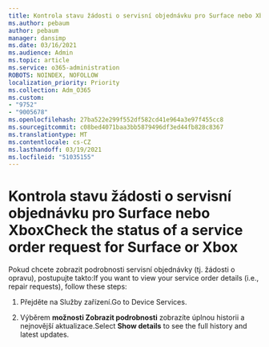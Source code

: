 ```yaml
---
title: Kontrola stavu žádosti o servisní objednávku pro Surface nebo Xbox
ms.author: pebaum
author: pebaum
manager: dansimp
ms.date: 03/16/2021
ms.audience: Admin
ms.topic: article
ms.service: o365-administration
ROBOTS: NOINDEX, NOFOLLOW
localization_priority: Priority
ms.collection: Adm_O365
ms.custom:
- "9752"
- "9005678"
ms.openlocfilehash: 27ba522e299f552df582cd41e964a3e97f455cc8
ms.sourcegitcommit: c08bed4071baa3bb5879496df3ed44fb828c8367
ms.translationtype: MT
ms.contentlocale: cs-CZ
ms.lasthandoff: 03/19/2021
ms.locfileid: "51035155"
---
```

# <a name="check-the-status-of-a-service-order-request-for-surface-or-xbox"></a><span data-ttu-id="5126b-102">Kontrola stavu žádosti o servisní objednávku pro Surface nebo Xbox</span><span class="sxs-lookup"><span data-stu-id="5126b-102">Check the status of a service order request for Surface or Xbox</span></span>

<span data-ttu-id="5126b-103">Pokud chcete zobrazit podrobnosti servisní objednávky (tj. žádosti o opravu), postupujte takto:</span><span class="sxs-lookup"><span data-stu-id="5126b-103">If you want to view your service order details (i.e., repair requests), follow these steps:</span></span>

1. <span data-ttu-id="5126b-104">Přejděte na Služby zařízení.</span><span class="sxs-lookup"><span data-stu-id="5126b-104">Go to Device Services.</span></span>

1. <span data-ttu-id="5126b-105">Výběrem **možnosti Zobrazit podrobnosti** zobrazíte úplnou historii a nejnovější aktualizace.</span><span class="sxs-lookup"><span data-stu-id="5126b-105">Select **Show details** to see the full history and latest updates.</span></span>

